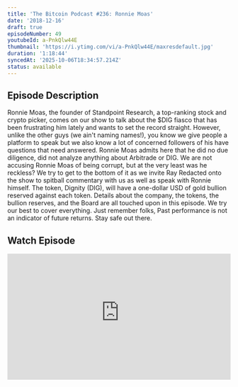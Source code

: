 ```yaml
---
title: 'The Bitcoin Podcast #236: Ronnie Moas'
date: '2018-12-16'
draft: true
episodeNumber: 49
youtubeId: a-PnkQlw44E
thumbnail: 'https://i.ytimg.com/vi/a-PnkQlw44E/maxresdefault.jpg'
duration: '1:18:44'
syncedAt: '2025-10-06T18:34:57.214Z'
status: available
---
```

## Episode Description

Ronnie Moas, the founder of Standpoint Research, a top-ranking stock and crypto picker, comes on our show to talk about the $DIG fiasco that has been frustrating him lately and wants to set the record straight. However, unlike the other guys \(we ain't naming names!\), you know we give people a platform to speak but we also know a lot of concerned followers of his have questions that need answered. Ronnie Moas admits here that he did no due diligence, did not analyze anything about Arbitrade or DIG. We are not accusing Ronnie Moas of being corrupt, but at the very least was he reckless? We try to get to the bottom of it as we invite Ray Redacted onto the show to spitball commentary with us as well as speak with Ronnie himself. The token, Dignity \(DIG\), will have a one-dollar USD of gold bullion reserved against each token. Details about the company, the tokens, the bullion reserves, and the Board are all touched upon in this episode. We try our best to cover everything. Just remember folks, Past performance is not an indicator of future returns. Stay safe out there.

## Watch Episode

<div style="position: relative; padding-bottom: 56.25%; height: 0; overflow: hidden;">
  <iframe
    src="https://www.youtube-nocookie.com/embed/a-PnkQlw44E"
    style="position: absolute; top: 0; left: 0; width: 100%; height: 100%;"
    frameborder="0"
    allow="accelerometer; autoplay; clipboard-write; encrypted-media; gyroscope; picture-in-picture"
    allowfullscreen
  ></iframe>
</div>

